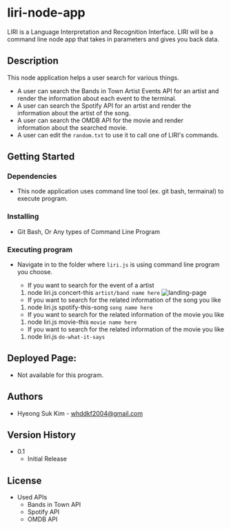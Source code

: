 # liri-node-app

LIRI is a Language Interpretation and Recognition Interface. LIRI will be a command line node app that takes in parameters and gives you back data.

## Description
 
This node application helps a user search for various things.
* A user can search the Bands in Town Artist Events API for
an artist and render the information about each event to
the terminal.   
* A user can search the Spotify API for an artist and render
the information about the artist of the song.           
* A user can search the OMDB API for the movie and render  
information about the searched movie.                   
* A user can edit the `random.txt` to use it to call one of LIRI's commands.                  

## Getting Started

### Dependencies

* This node application uses command line tool (ex. git bash, termainal) to execute program.

### Installing

* Git Bash, Or Any types of Command Line Program

### Executing program

* Navigate in to the folder where `liri.js` is using command line program you choose.
    * If you want to search for the event of a artist
    1. node liri.js concert-this `artist/band name here`
    ![landing-page](assets/images/wireframe_trend01.png)

    * If you want to search for the related information of the song you like
    1. node liri.js spotify-this-song `song name here`  

    * If you want to search for the related information of the movie you like
    1. node liri.js movie-this `movie name here`

    * If you want to search for the related information of the movie you like
    1. node liri.js `do-what-it-says`



## Deployed Page:
* Not available for this program. 





## Authors
* Hyeong Suk Kim - whddkf2004@gmail.com



## Version History
 
* 0.1
    * Initial Release

## License
* Used APIs
    * Bands in Town API 
    * Spotify API
    * OMDB API










                            
                                                        



                                             



<!-- 
### Page Examples:


* Landing page:
  ![landing-page](assets/images/wireframe_trend01.png)

* Search page:
  ![search-page](assets/images/wireframe_search01.png)

* Detail page:
  ![detail-page](assets/images/wireframe_detail01.png)

* Detail page:
  ![detail-page](assets/images/wireframe_detail02.png)

* Save list Modal:
  ![detail-page](assets/images/wireframe_savelist01.png)





## Enhancements

* list of possible enhancements
    1. improved detail page layout
    2. improved typography
    3. make Save List modal available on Search and Detail pages
    4. section with movie reviews (New York Time api)
    

 -->
